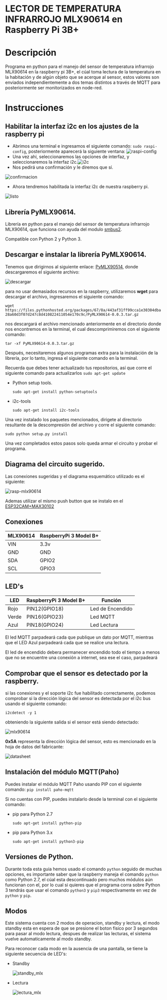 # LECTOR DE TEMPERATURA INFRARROJO MLX90614 en Raspberry Pi 3B+
# Descripción
Programa en python para el manejo del sensor de temperatura infrarrojo MLX90614 en la raspberry pi 3B+, el cúal toma lectura de la temperatura en la habitación y de algún objeto que se acerque al sensor, estos valores son enviados independientemente a dos temas distintos a través de MQTT para posteriormente ser monitorizados en node-red.
# Instrucciones
## Habilitar la interfaz i2c en los ajustes de la raspberry pi
- Abrimos una terminal e ingresamos el siguiente comando: `sudo raspi-config`, posteriormente aparecerá la siguiente ventana: ![raspi-config](imagenes/raspi.png)
- Una vez ahi, seleccionaremos las opciones de interfaz, y seleccionaremos la interfaz i2c.![i2c](imagenes/i2c.png)
- Nos pedirá una confirmación y le diremos que sí.

![confirmacion](imagenes/confirm.png)
- Ahora tendremos habilitada la interfaz i2c de nuestra raspberry pi.

![listo](imagenes/listo.png)
## Librería PyMLX90614.
Librería en python para el manejo del sensor de temperatura infrarrojo MLX90614, que funciona con ayuda del modulo [smbus2](https://pypi.org/project/smbus2/). 

Compatible con Python 2 y Python 3.
## Descargar e instalar la librería PyMLX90614.
Tenemos que dirigirnos al siguiente enlace: [PyMLX90514](https://pypi.org/project/PyMLX90614/#files), donde descargaremos el siguiente archivo: 

![descargar](imagenes/descargar.png)

para no usar demasiados recursos en la raspberry, utilizaremos **wget** para descargar el archivo, ingresaremos el siguiente comando: 

`wget https://files.pythonhosted.org/packages/67/8a/443af31ff99cca1e30304dba28a60d3f07d247c8d410822411054e170c9c/PyMLX90614-0.0.3.tar.gz`

nos descargará el archivo mencionado anteriormente en el directorio donde nos encontremos en la terminal, el cual descomprimiremos con el siguiente comando:

`tar -xf PyMLX90614-0.0.3.tar.gz`

Después, necesitaremos algunos programas extra para la instalación de la librería, por lo tanto, ingresa el siguiente comando en la terminal.

Recuerda que debes tener actualizado tus repositorios, así que corre el siguiente comando para actualizarlos
`sudo apt-get update`
- Python setup tools.
  
  `sudo apt-get install python-setuptools`
- i2c-tools

  `sudo apt-get install i2c-tools`

Una vez instalado los paquetes mencionados, dirigete al directorio resultante de la descompresión del archivo y corre el siguiente comando:

`sudo python setup.py install`

Una vez completados estos pasos solo queda armar el circuito y probar el programa.
## Diagrama del circuito sugerido.
Las conexiones sugeridas y el diagrama esquemático utilizado es el siguiente: 

![rasp-mlx90614](imagenes/diagrama.png)

Ademas utilizar el mismo push button que se instalo en el [ESP32CAM+MAX30102](https://github.com/ElierRosales/Capstone-project-Administrador-de-laboratorios/tree/main/MAX30102#boton)

## Conexiones
|MLX90614|RaspberryPi 3 Model B+|
|--------|----------------------|
|VIN|3.3v|
|GND|GND|
|SDA|GPIO2|
|SCL|GPIO3
## LED's
|LED|RaspberryPi 3 Model B+|Función|
|---|----------------------|-------|
|Rojo|PIN12(GPIO18)| Led de Encendido|
|Verde|PIN16(GPIO23)| Led MQTT|
|Azul|PIN18(GPIO24)| Led Lectura|

El led MQTT parpadeará cada que publique un dato por MQTT, mientras que el LED Azul parpadeará cada que se realice una lectura.

El led de encendido debera permanecer encendido todo el tiempo a menos que no se encuentre una conexión a internet, sea ese el caso, parpadeará
## Comprobar que el sensor es detectado por la raspberry.
si las conexiones y el soporte i2c fue habilitado correctamente, podemos comprobar si la dirección lógica del sensor es detectada por el i2c bus usando el siguiente comando:

`i2cdetect -y 1`

obteniendo la siguiente salida si el sensor está siendo detectado: 

![mlx90614](imagenes/deteccion.png)


**0x5A** representa la dirección lógica del sensor, esto es mencionado en la hoja de datos del fabricante:

![datasheet](imagenes/datasheet.png)
## Instalación del módulo MQTT(Paho)
Puedes instalar el módulo MQTT Paho usando PIP con el siguiente comando:
`pip install paho-mqtt`

Si no cuentas con PIP, puedes instalarlo desde la terminal con el siguiente comando:
- pip para Python 2.7
     
     `sudo apt-get install python-pip` 
- pip para Python 3.x
  
     `sudo apt-get install python3-pip`

## Versiones de Python.
Durante toda esta guia hemos usado el comando `python` seguido de muchas opciones, es importante saber que la raspberry maneja el comando `python` como Python 2.7, el cúal esta descontinuado pero muchos módulos aún funcionan con el, por lo cual si quieres que el programa corra sobre Python 3 tendrás que usar el comando `python3` y `pip3` respectivamente en vez de `python` y `pip`.
## Modos
Este sistema cuenta con 2 modos de operacion, standby y lectura, el modo standby esta en espera de que se presione el boton fisico por 3 segundos para pasar al modo lectura, despues de realizar las lecturas, el sistema vuelve automaticamente al modo standby.

Para reconocer cada modo en la ausencia de una pantalla, se tiene la siguiente secuencia de LED's:
- Standby
  
  ![standby_mlx](imagenes/standby_mlx.gif)
- Lectura
  
  ![lectura_mlx](imagenes/standby_mlx_real.gif)

